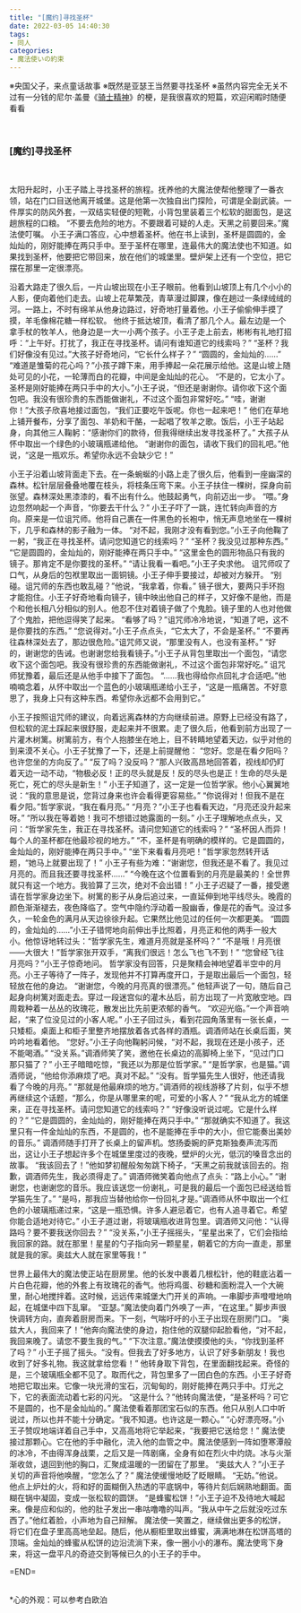 ```yaml
---
title: "[魔约]寻找圣杯"
date: 2022-03-05 14:40:30
tags:
- 同人
categories:
- 魔法使いの約束
---
```

※央国父子，来点童话故事
※既然是亚瑟王当然要寻找圣杯
※虽然内容完全无关不过有一分钱的尼尔·盖曼《[骑士精神](https://www.westnovel.com/hat/yyj/118213.html)》的梗，是我很喜欢的短篇，欢迎闲暇时随便看看
<!--more-->
<br>

### \[魔约\]寻找圣杯
<br>

太阳升起时，小王子踏上寻找圣杯的旅程。抚养他的大魔法使帮他整理了一番衣领，站在门口目送他离开城堡。这是他第一次独自出门探险，可谓是全副武装。一件厚实的防风外套，一双结实轻便的短靴，小背包里装着三个松软的甜面包，是这趟旅程的口粮。
“不要去危险的地方。不要跟着可疑的人走。天黑之前要回来。”魔法使叮嘱。
小王子满口答应，心中想着圣杯。他在书上读到，圣杯是圆圆的，金灿灿的，刚好能捧在两只手中。至于圣杯在哪里，连最伟大的魔法使也不知道。如果找到圣杯，他要把它带回来，放在他们的城堡里。壁炉架上还有一个空位，把它摆在那里一定很漂亮。
<br>

沿着大路走了很久后，一片山坡出现在小王子眼前。他看到山坡顶上有几个小小的人影，便向着他们走去。山坡上花草繁茂，青草漫过脚踝，像在趟过一条绿绒绒的河。一路上，不时有绵羊从他身边路过，好奇地打量着他。小王子偷偷伸手摸了摸，羊毛像棉花糖一样松软。
他终于抵达坡顶，看清了那几个人。最左边是一个拿手杖的牧羊人，他身边是一大一小两个孩子。小王子走上前去，彬彬有礼地打招呼：“上午好。打扰了，我正在寻找圣杯。请问有谁知道它的线索吗？”
“圣杯？我们好像没有见过。”大孩子好奇地问，“它长什么样子？”
“圆圆的，金灿灿的……”
“难道是雏菊的花心吗？”小孩子蹲下来，用手捧起一朵花展示给他。这是山坡上随处可见的小花，一轮薄而白的花瓣，中间是金灿灿的花心。
“不是的，它太小了。圣杯是刚好能捧在两只手中的大小。”小王子说，“但还是谢谢你。请你收下这个面包吧。我没有很珍贵的东西能做谢礼，不过这个面包非常好吃。”
“哇，谢谢你！”大孩子欣喜地接过面包，“我们正要吃午饭呢。你也一起来吧！”
他们在草地上铺开餐布，分享了面包、羊奶和干酪，一起唱了牧羊之歌。饭后，小王子站起身，向其他三人鞠躬：“感谢你们的款待，但我得继续出发寻找圣杯了。”
大孩子从怀中取出一个绿色的小玻璃瓶递给他。
“谢谢你的面包，请收下我们的回礼吧。”他说，“这是一瓶欢乐。希望你永远不会缺少它！”
<br>

小王子沿着山坡背面走下去。在一条蜿蜒的小路上走了很久后，他看到一座幽深的森林。松针层层叠叠地覆在枝头，将枝条压弯下来。小王子扶住一棵树，探身向前张望。森林深处黑漆漆的，看不出有什么。他鼓起勇气，向前迈出一步。
“喂。”身边忽然响起一个声音，“你要去干什么？”
小王子吓了一跳，连忙转向声音的方向。原来是一位诅咒师。他将自己裹在一件黑色的长袍中，悄无声息地坐在一棵树下，几乎和森林的影子融为一体。
“对不起，我刚才没有看到您。”小王子向他鞠了一躬，“我正在寻找圣杯。请问您知道它的线索吗？”
“圣杯？我没见过那种东西。”
“它是圆圆的，金灿灿的，刚好能捧在两只手中。”
“这里金色的圆形物品只有我的镜子。那肯定不是你要找的圣杯。”
“请让我看一看吧。”小王子央求他。
诅咒师叹了口气，从身后的包袱里取出一面铜镜。小王子伸手要接过，却被对方躲开。
“别碰。诅咒师的东西也敢乱碰？”他说，“我拿着，你看。”
镜子很大，要两只手环抱才能抱住。小王子好奇地看向镜子，镜中映出他自己的样子，又好像不是他，而是个和他长相八分相似的别人。他忍不住对着镜子做了个鬼脸。镜子里的人也对他做了个鬼脸，把他逗得笑了起来。
“看够了吗？”诅咒师冷冷地说，“知道了吧，这不是你要找的东西。”
“您说得对。”小王子点点头，“它太大了，不会是圣杯。”
“不要再往森林深处去了，那边很危险。”诅咒师又说，“那里没有人，也没有圣杯。”
“好的，谢谢您的告诫。也谢谢您给我看镜子。”小王子从背包里取出一个面包，“请您收下这个面包吧。我没有很珍贵的东西能做谢礼，不过这个面包非常好吃。”
诅咒师犹豫着，最后还是从他手中接下了面包。
“……我也得给你点回礼才合适吧。”他喃喃念着，从怀中取出一个蓝色的小玻璃瓶递给小王子，“这是一瓶痛苦。不好意思了，我身上只有这种东西。希望你永远都不会用到它。”
<br>

小王子按照诅咒师的建议，向着远离森林的方向继续前进。原野上已经没有路了，但松软的泥土踩起来很舒服，走起来并不很累。走了很久后，他看到前方出现了一片灌木树篱。树篱前方，有个人抱膝坐在地上，目不转睛地望着天边，似乎对他的到来漠不关心。小王子犹豫了一下，还是上前提醒他：
“您好。您是在看夕阳吗？也许您坐的方向反了。”
“反了吗？没反吗？”那人兴致高昂地回答着，视线却仍盯着天边一动不动，“物极必反！正的尽头就是反！反的尽头也是正！生命的尽头是死亡，死亡的尽头是新生！”
小王子知道了，这一定是一位哲学家。他小心翼翼地说：“我的意思是说，您背过身来也许会看得更容易些。”
“你说得对！但我不是在看夕阳。”哲学家说，“我在看月亮。”
“月亮？”小王子也看看天边，“月亮还没升起来呀。”
“所以我在等着她！我可不想错过她露面的一刻。”
小王子理解地点点头，又问：“哲学家先生，我正在寻找圣杯。请问您知道它的线索吗？”
“圣杯因人而异！每个人的圣杯都在他最珍视的地方。”
“不，圣杯是有明确的模样的。它是圆圆的，金灿灿的，刚好能捧在两只手中。”
“坐下来看看月亮吧！”哲学家忽然转开话题，“她马上就要出现了！”
小王子有些为难：“谢谢您，但我还是不看了。我见过月亮的。而且我还要寻找圣杯……”
“今晚在这个位置看到的月亮是最美的！全世界就只有这一个地方。我验算了三次，绝对不会出错！”
小王子迟疑了一番，接受邀请在哲学家身边坐下。树篱的影子从身后追过来，一直延伸到地平线尽头。晚霞的颜色渐渐褪去，夜色降临了。空气中隐约浮动着一股幽香，像是花的香气。没过多久，一轮金色的满月从天边徐徐升起。它果然比他见过的任何一次都更美。
“圆圆的，金灿灿的……”小王子错愕地向前伸出手比照着，月亮正和他的两手一般大小。他惊讶地转过头：“哲学家先生，难道月亮就是圣杯吗？”
“不是哦！月亮很——大很大！”哲学家张开双手，“离我们很远！怎么飞也飞不到！”
“您曾经飞往月亮吗？”小王子惊奇地问。
哲学家没有回答，只是聚精会神地望着半空中的月亮。小王子等待了一阵子，发现他并不打算再度开口，于是取出最后一个面包，轻轻放在他的身边。
“谢谢您，今晚的月亮真的很漂亮。”
他轻声说了一句，随后自己起身向树篱对面走去。穿过一段迷宫似的灌木丛后，前方出现了一片宽敞空地。四周栽种着一丛丛的玫瑰花，散发出比先前更浓郁的香气。
“欢迎光临。”一个声音响起，“来了位没见过的小客人呢。”
小王子回过头，看到花园角落里有一张长桌，一只矮柜。桌面上和柜子里整齐地摆放着各式各样的酒瓶。调酒师站在长桌后面，笑吟吟地看着他。
“您好。”小王子向他鞠躬问候，“对不起，我现在还是小孩子，还不能喝酒。”
“没关系。”调酒师笑了笑，邀他在长桌边的高脚椅上坐下，“见过门口那只猫了？”
小王子暗暗吃惊，“我还以为那是位哲学家。”
“是哲学家，也是猫。”调酒师说，“他给你添麻烦了吧。真对不起。”
“没有。哲学猫先生人很好，他还请我看了今晚的月亮。”
“那就是他最麻烦的地方。”调酒师的视线游移了片刻，似乎不想再继续这个话题，“那么，你是从哪里来的呢，可爱的小客人？”
“我从北方的城堡来，正在寻找圣杯。请问您知道它的线索吗？”
“好像没听说过呢。它是什么样的？”
“它是圆圆的，金灿灿的，刚好能捧在两只手中。”
“那就确实不知道了。我这里只有一件金灿灿的东西，不是圆的，也不是能捧在手中的大小，但它能奏出美妙的音乐。”
调酒师随手打开了长桌上的留声机。悠扬委婉的萨克斯独奏声流泻而出，这让小王子想起许多个在城堡里度过的夜晚，壁炉的火光，低沉的嗓音念出的故事。
“我该回去了！”他如梦初醒般匆匆跳下椅子，“天黑之前我就该回去的。抱歉，调酒师先生，我必须得走了。”
调酒师微笑着向他点了点头：“路上小心。”
“谢谢您，也谢谢您的音乐。我应该送您一份谢礼，可是我的最后一个面包已经送给哲学猫先生了。”
“是吗，那我应当替他给你一份回礼才是。”调酒师从怀中取出一个红色的小玻璃瓶递过来，“这是一瓶恐惧。许多人避忌着它，也有人追寻着它。希望你能合适地对待它。”
小王子道过谢，将玻璃瓶收进背包里。调酒师又问他：“认得路吗？要不要我送你回去？”
“没关系，”小王子摇摇头，“星星出来了，它们会指给我回家的路。就在那里！星星的勺子指向另一颗星星，朝着它的方向一直走，那里就是我的家。奥兹大人就在家里等我！”
<br>

世界上最伟大的魔法使正站在厨房里。他的长发中裹着几根松针，他的鞋底沾着一片白色花瓣，他的外套上有玫瑰花的香气。他将鸡蛋、砂糖和面粉混入一个大碗里，耐心地搅拌着。这时候，远远传来城堡大门开关的声响。一串脚步声噔噔地响起，在城堡中四下乱窜。
“亚瑟。”魔法使向着门外唤了一声，“在这里。”
脚步声很快调转方向，直奔着厨房而来。下一刻，气喘吁吁的小王子出现在厨房门口。
“奥兹大人，我回来了！”他奔向魔法使的身边，抱住他的双腿仰起脸看他，“对不起，我回来晚了。请您不要生我的气。”
“下次注意。”魔法使摸摸他的头，“你找到圣杯了吗？”
小王子摇了摇头。“没有。但我去了好多地方，认识了好多新朋友！我也收到了好多礼物。我这就拿给您看！”
他转身取下背包，在里面翻找起来。奇怪的是，三个玻璃瓶全都不见了。取而代之，背包里多了一团白色的东西。小王子好奇地把它取出来。它像一块光滑的宝石，沉甸甸的，刚好能捧在两只手中。灯光之下，它的表面流动着七彩的闪光。
“这是什么？”他转向魔法使，“是圣杯吗？可它不是圆的，也不是金灿灿的。”
魔法使看着那团宝石似的东西。他只从别人口中听说过，所以也并不能十分确定。“我不知道。也许这是一颗心。”
“心好漂亮呀。”小王子赞叹地端详着自己手中，又高高地将它举起来，“我要把它送给您！”
魔法使接过那颗心。它在他的手中融化，流入他的血管之中。魔法使感到一阵如堕寒潭般的冰冷，不由得浑身战栗，之后又是一阵剧痛，全身有如在烈火中灼烧。冰与火渐渐收敛，退回到他的胸口，汇聚成温暖的一团留在了那里。
“奥兹大人？”小王子关切的声音将他唤醒，“您怎么了？”
魔法使缓慢地眨了眨眼睛。
“无妨。”他说。
他点上炉灶的火，将和好的面糊倒入热透的平底锅中，等待片刻后娴熟地翻面。面糊在锅中凝固，变成一张松软的圆饼。
“是蜂蜜松饼！”小王子迫不及待地大喊起来。像是应和似的，他的肚子发出一串咕噜噜的叫声。“我从中午之后就没吃过东西了。”他红着脸，小声地为自己辩解。
魔法使一笑置之，继续做出更多的松饼，将它们在盘子里高高地垒起。随后，他从橱柜里取出蜂蜜，满满地淋在松饼高塔的顶端。金灿灿的蜂蜜从松饼的边沿流淌下来，像一圈小小的瀑布。魔法使弯下身来，将这一盘平凡的奇迹交到等候已久的小王子的手中。
<br>

=END=
<br>
<br>

\*心的外观：可以参考白欧泊
